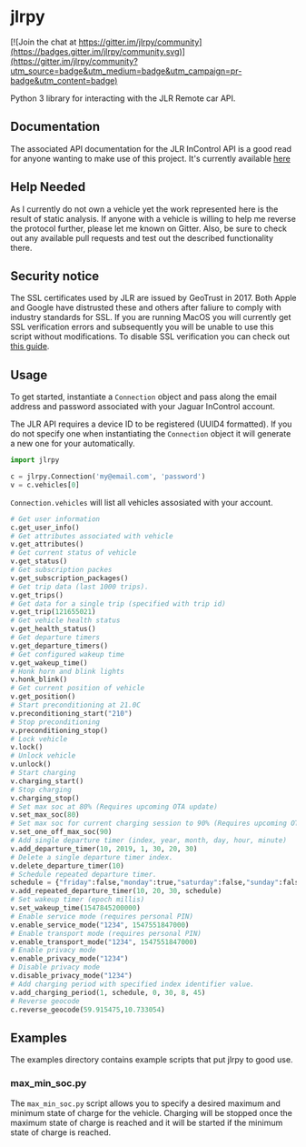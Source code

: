 # jlrpy

[![Join the chat at https://gitter.im/jlrpy/community](https://badges.gitter.im/jlrpy/community.svg)](https://gitter.im/jlrpy/community?utm_source=badge&utm_medium=badge&utm_campaign=pr-badge&utm_content=badge)

Python 3 library for interacting with the JLR Remote car API.

## Documentation
The associated API documentation for the JLR InControl API is a good read for anyone wanting to make use of this project. It's currently available [here](https://documenter.getpostman.com/view/6250319/RznBMzqo)

## Help Needed
As I currently do not own a vehicle yet the work represented here is the result of static analysis. If anyone with a vehicle is willing to help me reverse the protocol further, please let me known on Gitter. Also, be sure to check out any available pull requests and test out the described functionality there. 

## Security notice
The SSL certificates used by JLR are issued by GeoTrust in 2017. Both Apple and Google have distrusted these and others after faliure to comply with industry standards for SSL. If you are running MacOS you will currently get SSL verification errors and subsequently you will be unable to use this script without modifications. To disable SSL verification you can check out [this guide](http://blog.pengyifan.com/how-to-fix-python-ssl-certificate_verify_failed/).

## Usage
To get started, instantiate a `Connection` object and pass along the email address and password associated with your Jaguar InControl account.

The JLR API requires a device ID to be registered (UUID4 formatted). If you do not specify one when instantiating the `Connection` object it will generate a new one for your automatically. 

```python
import jlrpy

c = jlrpy.Connection('my@email.com', 'password')
v = c.vehicles[0]
```

`Connection.vehicles` will list all vehicles assosiated with your account.

```python
# Get user information
c.get_user_info()
# Get attributes associated with vehicle
v.get_attributes()
# Get current status of vehicle
v.get_status()
# Get subscription packes
v.get_subscription_packages()
# Get trip data (last 1000 trips).
v.get_trips()
# Get data for a single trip (specified with trip id)
v.get_trip(121655021)
# Get vehicle health status
v.get_health_status()
# Get departure timers
v.get_departure_timers()
# Get configured wakeup time
v.get_wakeup_time()
# Honk horn and blink lights
v.honk_blink()
# Get current position of vehicle
v.get_position()
# Start preconditioning at 21.0C
v.preconditioning_start("210")
# Stop preconditioning
v.preconditioning_stop()
# Lock vehicle
v.lock()
# Unlock vehicle
v.unlock()
# Start charging
v.charging_start()
# Stop charging
v.charging_stop()
# Set max soc at 80% (Requires upcoming OTA update)
v.set_max_soc(80)
# Set max soc for current charging session to 90% (Requires upcoming OTA update)
v.set_one_off_max_soc(90)
# Add single departure timer (index, year, month, day, hour, minute)
v.add_departure_timer(10, 2019, 1, 30, 20, 30)
# Delete a single departure timer index.
v.delete_departure_timer(10)
# Schedule repeated departure timer.
schedule = {"friday":false,"monday":true,"saturday":false,"sunday":false,"thursday":false,"tuesday":true,"wednesday":true}
v.add_repeated_departure_timer(10, 20, 30, schedule)
# Set wakeup timer (epoch millis)
v.set_wakeup_time(1547845200000)
# Enable service mode (requires personal PIN)
v.enable_service_mode("1234", 1547551847000)
# Enable transport mode (requires personal PIN)
v.enable_transport_mode("1234", 1547551847000)
# Enable privacy mode
v.enable_privacy_mode("1234")
# Disable privacy mode
v.disable_privacy_mode("1234")
# Add charging period with specified index identifier value.
v.add_charging_period(1, schedule, 0, 30, 8, 45)
# Reverse geocode
c.reverse_geocode(59.915475,10.733054)
```

## Examples
The examples directory contains example scripts that put jlrpy to good use. 

### max_min_soc.py
The `max_min_soc.py` script allows you to specify a desired maximum and minimum state of charge for the vehicle. Charging will be stopped once the maximum state of charge is reached and it will be started if the minimum state of charge is reached. 
